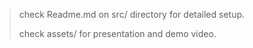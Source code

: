 > check Readme.md on src/ directory for detailed setup.
>
> check assets/ for presentation and demo video.
